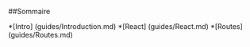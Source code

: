 ##Sommaire

*[Intro] (guides/Introduction.md)
*[React] (guides/React.md)
*[Routes] (guides/Routes.md)
